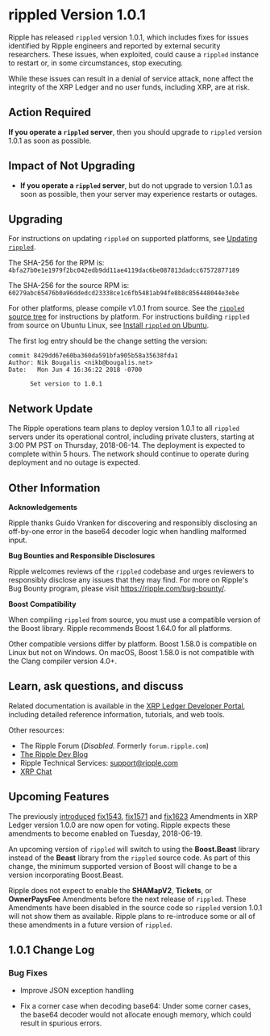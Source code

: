 # rippled Version 1.0.1

Ripple has released `rippled` version 1.0.1, which includes fixes for issues identified by Ripple engineers and reported by external security researchers. These issues, when exploited, could cause a `rippled` instance to restart or, in some circumstances, stop executing.

While these issues can result in a denial of service attack, none affect the integrity of the XRP Ledger and no user funds, including XRP, are at risk.

## Action Required

**If you operate a `rippled` server**, then you should upgrade to `rippled` version 1.0.1 as soon as possible.

## Impact of Not Upgrading

* **If you operate a `rippled` server**, but do not upgrade to version 1.0.1 as soon as possible, then your server may experience restarts or outages.

## Upgrading

For instructions on updating `rippled` on supported platforms, see [Updating `rippled`](https://developers.ripple.com/update-rippled.html).

The SHA-256 for the RPM is: `4bfa27b0e1e1979f2bc042edb9dd11ae4119dac6be087813dadcc67572877189`

The SHA-256 for the source RPM is: `60279abc65476b0a96ddedcd23338ce1c6fb5481ab94fe8b8c856448044e3ebe`

For other platforms, please compile v1.0.1 from source. See the [`rippled` source tree](https://github.com/ripple/rippled/tree/develop/Builds) for instructions by platform. For instructions building `rippled` from source on Ubuntu Linux, see [Install `rippled` on Ubuntu](https://developers.ripple.com/install-rippled.html#installation-on-ubuntu-with-alien).

The first log entry should be the change setting the version:

    commit 8429dd67e60ba360da591bfa905b58a35638fda1
    Author: Nik Bougalis <nikb@bougalis.net>
    Date:   Mon Jun 4 16:36:22 2018 -0700

          Set version to 1.0.1

## Network Update

The Ripple operations team plans to deploy version 1.0.1 to all `rippled` servers under its operational control, including private clusters, starting at 3:00 PM PST on Thursday, 2018-06-14. The deployment is expected to complete within 5 hours. The network should continue to operate during deployment and no outage is expected.

## Other Information

**Acknowledgements**

Ripple thanks Guido Vranken for discovering and responsibly disclosing an off-by-one error in the base64 decoder logic when handling malformed input.

**Bug Bounties and Responsible Disclosures**

Ripple welcomes reviews of the `rippled` codebase and urges reviewers to responsibly disclose any issues that they may find. For more on Ripple's Bug Bounty program, please visit <https://ripple.com/bug-bounty/>.

**Boost Compatibility**

When compiling `rippled` from source, you must use a compatible version of the Boost library. Ripple recommends Boost 1.64.0 for all platforms.

Other compatible versions differ by platform. Boost 1.58.0 is compatible on Linux but not on Windows. On macOS, Boost 1.58.0 is not compatible with the Clang compiler version 4.0+.

## Learn, ask questions, and discuss

Related documentation is available in the [XRP Ledger Developer Portal](https://developers.ripple.com/index.html), including detailed reference information, tutorials, and web tools.

Other resources:

* The Ripple Forum (_Disabled._ Formerly `forum.ripple.com`)
* [The Ripple Dev Blog](https://developers.ripple.com/blog/)
* Ripple Technical Services: <support@ripple.com>
* [XRP Chat](http://www.xrpchat.com/)


## Upcoming Features

The previously [introduced](https://developers.ripple.com/blog/2018/rippled-1.0.0.html) [fix1543](https://developers.ripple.com/known-amendments.html#fix1543), [fix1571](https://developers.ripple.com/known-amendments.html#fix1571) and [fix1623](https://developers.ripple.com/known-amendments.html#fix1623) Amendments in XRP Ledger version 1.0.0 are now open for voting. Ripple expects these amendments to become enabled on Tuesday, 2018-06-19.

An upcoming version of `rippled` will switch to using the **Boost.Beast** library instead of the **Beast** library from the `rippled` source code. As part of this change, the minimum supported version of Boost will change to be a version incorporating Boost.Beast.

Ripple does not expect to enable the **SHAMapV2**, **Tickets**, or **OwnerPaysFee** Amendments before the next release of `rippled`. These Amendments have been disabled in the source code so `rippled` version 1.0.1 will not show them as available. Ripple plans to re-introduce some or all of these amendments in a future version of `rippled`.


## 1.0.1 Change Log

### Bug Fixes

* Improve JSON exception handling

* Fix a corner case when decoding base64: Under some corner cases, the base64 decoder would not allocate enough memory, which could result in spurious errors.